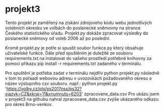 # projekt3

Tento projekt je zaměřený na získáni zdrojoveho kódu webu jednotlivých volebnich okresku ve volbách do poslanecké sněmovny na strance Českého statistického úřadu. Projekt.py dokáže zpracovat výsledky do poslanecké sněmovy od voleb 2006 až po poslední.

Kromě projekt.py je potře si spustit soubor funkce.py který obsahuje uživatelské funkce. Dále před spuštěním je duležité ze souboru requirements.txt na instalovat do vašeho prostředí potřebné knihovny za pomoci příkazu pip install -r requirements.txt zadaného v terminálu.

Pro spuštění  je potřeba zadat v terminálu nejdřív python projekt.py následně v tom to pořaadí webovou adresu v uvozovkách požadovaného okresu a název výstupního csv souboru.
např.: python projekt.py 'https://volby.cz/pls/ps2017nss/ps32?xjazyk=CZ&xkraj=11&xnumnuts=6203' zpracovane_data.csv 
Pro ukázu jsem v projekt3 na githubu nahral zpracovane_data.csv zvýše ukázaného odkazu pro okres Brno-venkov.

